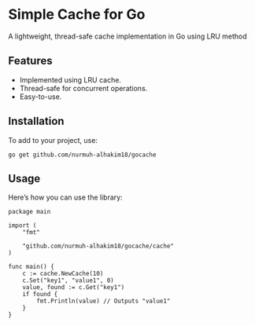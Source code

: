 # Simple Cache for Go

A lightweight, thread-safe cache implementation in Go using LRU method

## Features

- Implemented using LRU cache.
- Thread-safe for concurrent operations.
- Easy-to-use.

## Installation

To add to your project, use:

```
go get github.com/nurmuh-alhakim18/gocache
```

## Usage

Here’s how you can use the library:

```
package main

import (
	"fmt"

	"github.com/nurmuh-alhakim18/gocache/cache"
)

func main() {
	c := cache.NewCache(10)
	c.Set("key1", "value1", 0)
	value, found := c.Get("key1")
	if found {
		fmt.Println(value) // Outputs "value1"
	}
}
```
